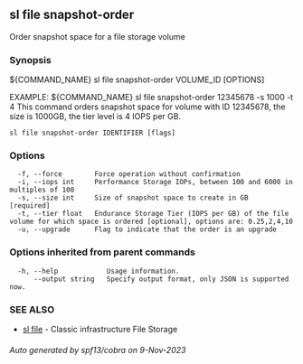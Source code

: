 ## sl file snapshot-order

Order snapshot space for a file storage volume

### Synopsis

${COMMAND_NAME} sl file snapshot-order VOLUME_ID [OPTIONS]

EXAMPLE:
   ${COMMAND_NAME} sl file snapshot-order 12345678 -s 1000 -t 4 
   This command orders snapshot space for volume with ID 12345678, the size is 1000GB, the tier level is 4 IOPS per GB.

```
sl file snapshot-order IDENTIFIER [flags]
```

### Options

```
  -f, --force        Force operation without confirmation
  -i, --iops int     Performance Storage IOPs, between 100 and 6000 in multiples of 100
  -s, --size int     Size of snapshot space to create in GB  [required]
  -t, --tier float   Endurance Storage Tier (IOPS per GB) of the file volume for which space is ordered [optional], options are: 0.25,2,4,10
  -u, --upgrade      Flag to indicate that the order is an upgrade
```

### Options inherited from parent commands

```
  -h, --help            Usage information.
      --output string   Specify output format, only JSON is supported now.
```

### SEE ALSO

* [sl file](sl_file.md)	 - Classic infrastructure File Storage

###### Auto generated by spf13/cobra on 9-Nov-2023

